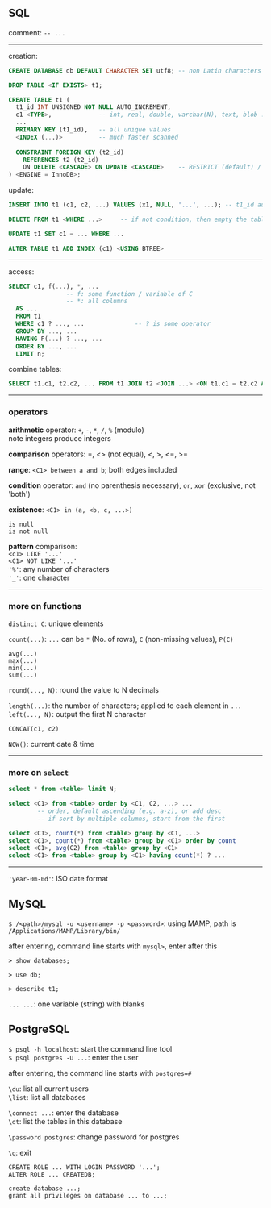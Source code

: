## SQL

comment: `-- ...`

---

creation:  

```SQL
CREATE DATABASE db DEFAULT CHARACTER SET utf8; -- non Latin characters allowed

DROP TABLE <IF EXISTS> t1;

CREATE TABLE t1 (
  t1_id INT UNSIGNED NOT NULL AUTO_INCREMENT,
  c1 <TYPE>,             -- int, real, double, varchar(N), text, blob ...
  ...
  PRIMARY KEY (t1_id),   -- all unique values
  <INDEX (...)>          -- much faster scanned
    
  CONSTRAINT FOREIGN KEY (t2_id)
    REFERENCES t2 (t2_id)
    ON DELETE <CASCADE> ON UPDATE <CASCADE>    -- RESTRICT (default) / SET NULL
) <ENGINE = InnoDB>;
```

update:

```SQL
INSERT INTO t1 (c1, c2, ...) VALUES (x1, NULL, '...', ...); -- t1_id auto-filled

DELETE FROM t1 <WHERE ...>     -- if not condition, then empty the table  

UPDATE t1 SET c1 = ... WHERE ...

ALTER TABLE t1 ADD INDEX (c1) <USING BTREE>
```

---

access:

```SQL
SELECT c1, f(...), *, ...
                -- f: some function / variable of C
                -- *: all columns
  AS ...
  FROM t1
  WHERE c1 ? ..., ...              -- ? is some operator
  GROUP BY ..., ...
  HAVING P(...) ? ..., ...
  ORDER BY ..., ...
  LIMIT n;
```

combine tables:

```SQL
SELECT t1.c1, t2.c2, ... FROM t1 JOIN t2 <JOIN ...> <ON t1.c1 = t2.c2 AND ...>  -- no 'ON' then show all combinations
```

---

### operators

**arithmetic** operator: `+`, `-`, `*`, `/`, `%` (modulo)  
note integers produce integers  

**comparison** operators: =, <> (not equal), <, >, <=, >=  

**range**: `<C1> between a and b`; both edges included  

**condition** operator: `and` (no parenthesis necessary), `or`, `xor` (exclusive, not 'both')  

**existence**: `<C1> in (a, <b, c, ...>)`  

`is null`  
`is not null`

**pattern** comparison:  
`<c1> LIKE '...'`  
`<C1> NOT LIKE '...'`  
`'%'`: any number of characters  
`'_'`: one character  

---

### more on functions

`distinct C`: unique elements

`count(...)`: `...` can be `*` (No. of rows), `C` (non-missing values), `P(C)`

`avg(...)`  
`max(...)`  
`min(...)`  
`sum(...)`

`round(..., N)`: round the value to N decimals

`length(...)`: the number of characters; applied to each element in `...`  
`left(..., N)`: output the first N character

`CONCAT(c1, c2)`

`NOW()`: current date & time

---

### more on `select`

```SQL
select * from <table> limit N;

select <C1> from <table> order by <C1, C2, ...> ...
        -- order, default ascending (e.g. a-z), or add desc
        -- if sort by multiple columns, start from the first

select <C1>, count(*) from <table> group by <C1, ...>
select <C1>, count(*) from <table> group by <C1> order by count
select <C1>, avg(C2) from <table> group by <C1>
select <C1> from <table> group by <C1> having count(*) ? ...
```

---

`'year-0m-0d'`: ISO date format



## MySQL

`$ /<path>/mysql -u <username> -p <password>`: using MAMP, path is `/Applications/MAMP/Library/bin/`

after entering, command line starts with `mysql>`, enter after this

`> show databases;`

`> use db;`

`> describe t1;`

```... ...```: one variable (string) with blanks


## PostgreSQL

`$ psql -h localhost`: start the command line tool  
`$ psql postgres -U ...`: enter the user

after entering, the command line starts with `postgres=#`

`\du`: list all current users  
`\list`: list all databases

`\connect ...`: enter the database  
`\dt`: list the tables in this database

`\password postgres`: change password for postgres

`\q`: exit

`CREATE ROLE ... WITH LOGIN PASSWORD '...';`  
`ALTER ROLE ... CREATEDB;`

`create database ...;`  
`grant all privileges on database ... to ...;`
